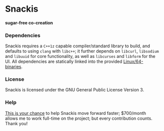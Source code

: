 # Snackis
#### sugar-free co-creation

### Dependencies
Snackis requires a ```C++1z``` capable compiler/standard library to build, and defaults to using ```clang``` with ```libc++```; it further depends on ```libcurl```, ```libsodium``` and ```libuuid``` for core functionality, as well as ```libcurses``` and ```libform``` for the UI. All dependencies are statically linked into the provided [Linux/64-binaries](https://github.com/andreas-gone-wild/snackis/tree/master/dist).

### License
Snackis is licensed under the GNU General Public License Version 3.

### Help
[This is your chance](https://www.paypal.me/c4life) to help Snackis move forward faster; $700/month allows me to work full-time on the project; but every contribution counts. Thank you!